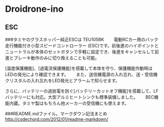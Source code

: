 # Droidrone-ino

## ESC 
###タミヤのグラスホッパー純正ESCは TEU105BK　　
電動RCカー用のバック走行機能付き小型スピードコントローラー (ESC)です。前後進のハイポイントとニュートラルが本体のセットボタンで手軽に設定でき、後進をキャンセルして前進とブレーキ動作のみに切り換えることも可能。　　

[温度保護機能]、[過電流保護機能]を搭載して本体を守り、保護機能作動時はLEDの発光により確認できます。　　
また、送信機電源の入れ忘れ、送・受信機クリスタルの入れ忘れをLED発光とアラームで知らせます。　　

さらに、バッテリーの過放電を防ぐ[バッテリーカットオフ機能]を搭載して、LFバッテリーにも対応。大型アルミヒートシンクも標準装備しました。　　
BEC機能内蔵。タミヤ製はもちろん他メーカーの受信機にも使えます。

###README.mdファイル。マークダウン記法まとめ
http://codechord.com/2012/01/readme-markdown/
